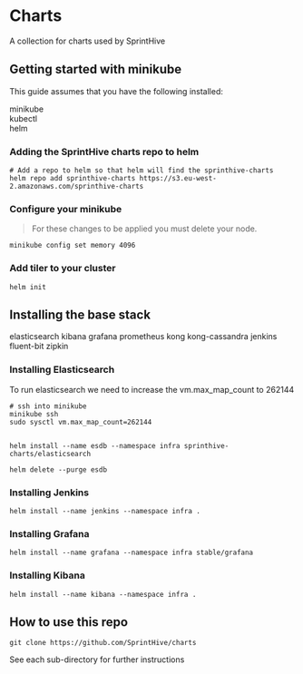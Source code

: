 # Charts

A collection for charts used by SprintHive

## Getting started with minikube

This guide assumes that you have the following installed:

minikube  
kubectl  
helm  

### Adding the SprintHive charts repo to helm 

    # Add a repo to helm so that helm will find the sprinthive-charts 
    helm repo add sprinthive-charts https://s3.eu-west-2.amazonaws.com/sprinthive-charts

### Configure your minikube

> For these changes to be applied you must delete your node.

    minikube config set memory 4096

### Add tiler to your cluster

    helm init

## Installing the base stack

elasticsearch
kibana
grafana
prometheus
kong
kong-cassandra
jenkins
fluent-bit
zipkin

### Installing Elasticsearch
    
To run elasticsearch we need to increase the vm.max_map_count to 262144  

    # ssh into minikube 
    minikube ssh
    sudo sysctl vm.max_map_count=262144
    
    
    helm install --name esdb --namespace infra sprinthive-charts/elasticsearch
    
    helm delete --purge esdb    

### Installing Jenkins

    helm install --name jenkins --namespace infra . 


### Installing Grafana

    helm install --name grafana --namespace infra stable/grafana

### Installing Kibana

    helm install --name kibana --namespace infra .

###  


## How to use this repo

    git clone https://github.com/SprintHive/charts


See each sub-directory for further instructions    
    
    